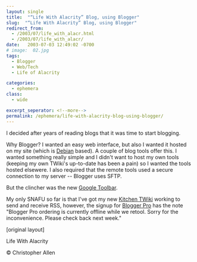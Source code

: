 ```yaml
---
layout: single
title:  "“Life With Alacrity” Blog, using Blogger"
slug:  "“Life With Alacrity” Blog, using Blogger"
redirect_from:
  - /2003/07/life_with_alacr.html
  - /2003/07/life_with_alacr/
date:   2003-07-03 12:49:02 -0700
# image:  02.jpg
tags: 
  - Blogger
  - Web/Tech
  - Life of Alacrity

categories:
  - ephemera
class:
  - wide

excerpt_seperator: <!--more-->
permalink: /ephemera/life-with-alacrity-blog-using-blogger/
---
```


I decided after years of reading blogs that it was time to start blogging.

Why Blogger? I wanted an easy web interface, but also I wanted it hosted on my site (which is [Debian](http://www.debian.org) based). A couple of blog tools offer this. I wanted something really simple and I didn't want to host my own tools (keeping my own TWiki's up-to-date has been a pain) so I wanted the tools hosted elsewere. I also required that the remote tools used a secure connection to my server -- Blogger uses SFTP.

But the clincher was the new [Google Toolbar](http://toolbar.google.com/).

My only SNAFU so far is that I've got my new [Kitchen TWiki](https://web.archive.org/web/20110811110156/http://twiki.alacritymanagement.com/bin/view/Kitchen) working to send and receive RSS, however, the signup for [Blogger Pro](https://web.archive.org/web/20030130101247/http://pro.blogger.com/) has the note "Blogger Pro ordering is currently offline while we retool. Sorry for the inconvenience. Please check back next week."

[original layout]


Life With Alacrity

© Christopher Allen